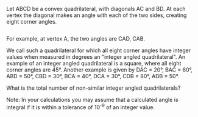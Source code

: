 <p>Let ABCD be a convex quadrilateral, with diagonals AC and BD. At each vertex the diagonal makes an angle with each of the two sides, creating eight corner angles.</p>
<p style="text-align:center;"><img src="project/images/p177_quad.gif" class="dark_img" alt="" /></p>
<p>For example, at vertex A, the two angles are CAD, CAB.</p>
<p>We call such a quadrilateral for which all eight corner angles have integer values when measured in degrees an "integer angled quadrilateral". An example of an integer angled quadrilateral is a square, where all eight corner angles are 45°. Another example is given by DAC = 20°, BAC = 60°, ABD = 50°, CBD = 30°, BCA = 40°, DCA = 30°, CDB = 80°, ADB = 50°.</p>
<p>What is the total number of non-similar integer angled quadrilaterals?</p>
<p>Note: In your calculations you may assume that a calculated angle is integral if it is within a tolerance of 10<sup>-9</sup> of an integer value.</p>
